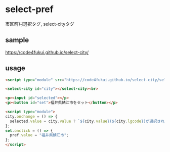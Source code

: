 # select-pref
 
市区町村選択タグ, select-cityタグ

## sample

https://code4fukui.github.io/select-city/

## usage

```html
<script type="module" src="https://code4fukui.github.io/select-city/select-city.js"></script>

<select-city id="city"></select-city><br>

<p><input id="selected"></p>
<p><button id="set">福井県鯖江市をセット</button></p>

<script type="module">
city.onchange = () => {
  selected.value = city.value ? `${city.value}(${city.lgcode})が選択されました` : "都道府県を選択してください";
};
set.onclick = () => {
  pref.value = "福井県鯖江市";
};
</script>
```
